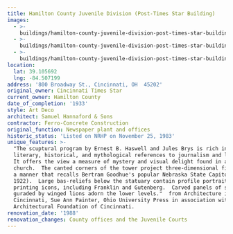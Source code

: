 ```yaml
---
title: Hamilton County Juvenile Division (Post-Times Star Building)
images:
  - >-
    buildings/hamilton-county-juvenile-division-post-times-star-building/hamilton-county-juvenile-division-post-times-star-building-0_a6xeuu
  - >-
    buildings/hamilton-county-juvenile-division-post-times-star-building/hamilton-county-juvenile-division-post-times-star-building-1_ydbar8
  - >-
    buildings/hamilton-county-juvenile-division-post-times-star-building/hamilton-county-juvenile-division-post-times-star-building-2_yakrok
location:
  lat: 39.105692
  lng: -84.507199
address: '800 Broadway St., Cincinnati, OH  45202'
original_owner: Cincinnati Times Star
current_owner: Hamilton County
date_of_completion: '1933'
style: Art Deco
architect: Samuel Hannaford & Sons
contractor: Ferro-Concrete Construction
original_function: Newspaper plant and offices
historic_status: 'Listed on NRHP on November 25, 1983'
unique_features: >-
  "The scuptural program by Ernest B. Haswell and Jules Brys is rich in
  literary, historical, and mythological references to journalism and learning. 
  It offers the view a measure of mystery and visual delight found in a medieval
  church.  The canted corners of the tower project three-dimensional figures in
  a manner that recalls Bertram Goodhue's popular Nebraska State Capitol (ca.
  1922).  Large bas-reliefs below the statuary contain profile portraits of
  printing icons, including Franklin and Gutenberg.  Carved panels of shields
  guraded by winged lions adorn the lower levels."  from Architecture in
  Cincinnati, Sue Ann Painter, Ohio University Press in association with the
  Architectural Foundation of Cincinnati.
renovation_date: '1988'
renovation_changes: County offices and the Juvenile Courts
---
```


